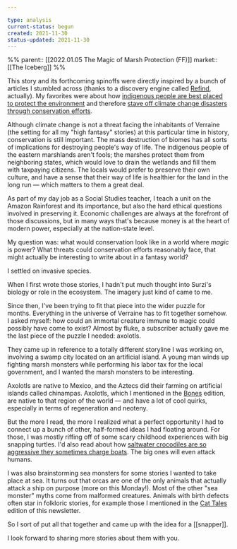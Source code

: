 ```yaml
---

type: analysis
current-status: begun
created: 2021-11-30
status-updated: 2021-11-30
---
```

%%
parent:: [[2022.01.05 The Magic of Marsh Protection (FF)]]
market:: [[The Iceberg]]
%%

This story and its forthcoming spinoffs were directly inspired by a bunch of articles I stumbled across (thanks to a discovery engine called [Refind](https://refind.com/?utm_source=newsletter&utm_medium=barter&utm_campaign=Mn6vY1aQFu5DtmSrH9P7sg), actually). My favorites were about how [indigenous people are best placed to protect the environment](https://e360.yale.edu/features/how-returning-lands-to-native-tribes-is-helping-protect-nature) and therefore [stave off climate change disasters through conservation efforts](https://www.theguardian.com/environment/2021/mar/25/indigenous-peoples-by-far-the-best-guardians-of-forests-un-report). 

Although climate change is not a threat facing the inhabitants of Verraine (the setting for all my "high fantasy" stories) at this particular time in history, conservation is still important. The mass destruction of biomes has all sorts of implications for destroying people's way of life. The indigenous people of the eastern marshlands aren't fools; the marshes protect them from neighboring states, which would love to drain the wetlands and fill them with taxpaying citizens. The locals would prefer to preserve their own culture, and have a sense that their way of life is healthier for the land in the long run — which matters to them a great deal. 

As part of my day job as a Social Studies teacher, I teach a unit on the Amazon Rainforest and its importance, but also the hard ethical questions involved in preserving it. Economic challenges are always at the forefront of those discussions, but in many ways that's because money is at the heart of modern power, especially at the nation-state level. 

My question was: what would conservation look like in a world where _magic_ is power? What threats could conservation efforts reasonably face, that might actually be interesting to write about in a fantasy world? 

I settled on invasive species. 

When I first wrote those stories, I hadn't put much thought into Surzi's biology or role in the ecosystem. The imagery just kind of came to me.

Since then, I've been trying to fit that piece into the wider puzzle for months. Everything in the universe of Verraine has to fit together somehow. I asked myself: how could an immortal creature immune to magic could possibly have come to exist? Almost by fluke, a subscriber actually gave me the last piece of the puzzle I needed: axolotls. 

They came up in reference to a totally different storyline I was working on, involving a swamp city located on an artificial island. A young man winds up fighting marsh monsters while performing his labor tax for the local government, and I wanted the marsh monsters to be interesting. 

Axolotls are native to Mexico, and the Aztecs did their farming on artificial islands called chinampas. Axolotls, which I mentioned in the  [Bones](https://newsletter.eleanorkonik.com/bones/) edition, are native to that region of the world — and have a lot of cool quirks, especially in terms of regeneration and neoteny.  

But the more I read, the more I realized what a perfect opportunity I had to connect up a bunch of other, half-formed ideas I had floating around. For those, I was mostly riffing off of some scary childhood experiences with big snapping turtles. I'd also read about how [saltwater crocodiles are so aggressive they sometimes charge boats](https://godownsize.com/do-animals-attack-boats). The big ones will even attack humans. 

I was also brainstorming sea monsters for some stories I wanted to take place at sea. It turns out that orcas are one of the only animals that actually attack a ship on purpose (more on this Monday!). Most of the other "sea monster" myths come from malformed creatures. Animals with birth defects often star in folkloric stories, for example those I mentioned in the [Cat Tales](https://newsletter.eleanorkonik.com/cat-tales/) edition of this newsletter. 

So I sort of put all that together and came up with the idea for a [[snapper]]. 

I look forward to sharing more stories about them with you. 



